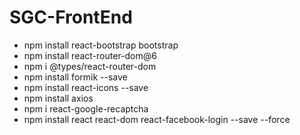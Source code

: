 
# SGC-FrontEnd

- npm install react-bootstrap bootstrap
- npm install react-router-dom@6
- npm i @types/react-router-dom
- npm install formik --save
- npm install react-icons --save
- npm install axios
- npm i react-google-recaptcha
- npm install react react-dom react-facebook-login --save --force
